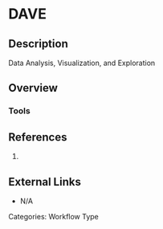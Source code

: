 # DAVE #

## Description ##
Data Analysis, Visualization, and Exploration

## Overview ##
### Tools ###
## References ##
1.

## External Links ##
* N/A

Categories: Workflow Type
